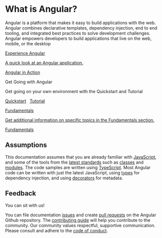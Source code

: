 # What is Angular?

Angular is a platform that makes it easy to build applications with the web. Angular combines declarative templates, dependency injection, end to end tooling, and integrated best practices to solve development challenges. Angular empowers developers to build applications that live on the web, mobile, or the desktop

<div class="card-container clearfix">
  <a href="/content/live-examples/quickstart/eplnkr.html" target="_blank" class="card" 
    title="Experience Angular in a live coding environment">
      <section>Experience Angular</section>
      <p>A quick look at an Angular application.</p>
      <p class="card-footer">Angular in Action</p>
  </a>

  <div class="card">
      <section>Get Going with Angular</section>
      <p>Get going on your own environment with the Quickstart and Tutorial</p>
      <p class="card-footer center" >
        <a href="guide/quickstart" title="Angular Quickstart">Quickstart</a> &nbsp; 
        <a href="tutorial" title="Angular Tutorial">Tutorial</a>
      </p>
      <!--<p class="card-footer"><a href="guide/quickstart">Quickstart</a></p>
      <p class="card-footer"><a href="guide/tutorial">Tutorial</a></p>-->
  </div>

  <a href="fundamentals" class="card" title="Angular Fundamentals">
      <section>Fundamentals</section>
      <p>Get additional information on specific topics in the Fundamentals section.</p>
      <p class="card-footer">Fundamentals</p>
  </a>
</div>

## Assumptions
This documentation assumes that you are already familiar with 
[JavaScript](https://developer.mozilla.org/en-US/docs/Web/JavaScript/A_re-introduction_to_JavaScript "Learn JavaScript"), 
and some of the tools from the 
[latest standards](https://babeljs.io/learn-es2015/ "Latest JavaScript standards") such as 
[classes](https://developer.mozilla.org/en-US/docs/Web/JavaScript/Reference/Classes "ES2015 Classes") 
and [modules](https://developer.mozilla.org/en-US/docs/Web/JavaScript/Reference/Statements/import "ES2015 Modules"). 
The code samples are written using [TypeScript](https://www.typescriptlang.org/ "TypeScript"). 
Most Angular code can be written with just the latest JavaScript, 
using [types](https://www.typescriptlang.org/docs/handbook/classes.html "TypeScript Types") for dependency injection, 
and using [decorators](https://www.typescriptlang.org/docs/handbook/decorators.html "Decorators") for metadata.

## Feedback

You can sit with us!

You can file documentation 
[issues](https://github.com/angular/angular/issues "Angular Github issues") and create 
[pull requests](https://github.com/angular/angular/pulls "Angular Github pull requests")
on the Angular Github repository.
The [contributing guide](https://github.com/angular/angular/blob/master/CONTRIBUTING.md "Contributing guide")
will help you contribute to the community. 
Our community values  respectful, supportive communication. 
Please consult and adhere to the 
[code of conduct](https://github.com/angular/code-of-conduct/blob/master/CODE_OF_CONDUCT.md "contributor code of conduct").
